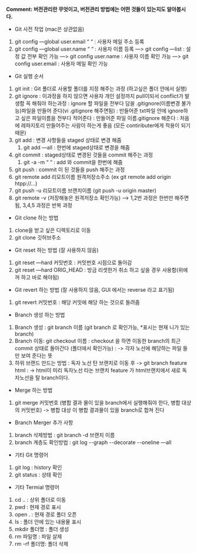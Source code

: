 **Comment: 버전관리란 무엇이고, 버전관리 방법에는 어떤 것들이 있는지도 알아봅시다.**


* Git 사전 작업 (mac은 상관없음)
1. git config —global user.email “   “ : 사용자 메일 주소 등록
2. git config —global user.name “   “ : 사용자 이름 등록
—> git config —list : 설정 값 전부 확인 가능
—> git config user.name : 사용자 이름 확인 가능
—> git config user.email : 사용자 메일 확인 가능

* Git 실행 순서
1. git init 
: Git 폴더로 사용할 폴더를 지정 해주는 과정 (하고싶은 폴더 안에서 실행)
2. git ignore
: 이과정을 하지 않으면 사용자 개인 설정까지 pull이되서 conflict가 발생함 꼭 해줘야 하는과정
: ignore 할 파일을 전부다 담을 .gitignore(이름변경 불가능)파일을 만들어 준다(vi .gitignore 해주면됨)
: 만들어준 txt파일 안에 ignore하고 싶은 파일이름을 전부다 적어준다
: 만들어준 파일 이름.gitignore 해준다
: 처음에 레파지토리 만들어주는 사람이 하는게 좋음 (모든 contiributer에게 적용이 되기 때문)
3. git add
 : 변경 사항들을 staged 상태로 변경 해줌
    1. git add —all : 한번에 staged상태로 변경을 해줌
4. git commit
 : staged상태로 변경된 것들을 commit 해주는 과정
    1. git -a -m “   “ : add 와 commit을 한번에 해줌
5. git push 
: commit 이 된 것들을 push 해주는 과정
1. git remote add 리모트이름 원격저장소주소 (ex git remote add origin htpp://...)
2. git push -u 리모트이름 브랜치이름 (git push -u origin master)
3. git remote -v (저장해놓은 원격저장소 확인가능)
  —> 1,2번 과정은 한번만 해주면 됨, 3,4,5 과정은 반복 과정

* Git clone 하는 방법
1. clone을 받고 싶은 디렉토리로 이동
2. git clone 깃허브주소

* Git reset 하는 방법 (잘 사용하지 않음)
1. git reset —hard 커밋번호 : 커밋번호 시점으로 돌아감
2. git reset —hard ORIG_HEAD : 방금 리셋한거 취소 하고 싶을 경우 사용함(위에꺼 하고 바로 해야됨)

* Git revert 하는 방법 (잘 사용하지 않음, GUI 에서는 reverse 라고 표기됨)
1. git revert 커밋번호 : 해당 커밋에 해당 하는 것으로 돌려줌

* Branch 생성 하는 방법
1. Branch 생성 : git branch 이름 (git branch 로 확인가능, *표시는 현재 니가 있는 branch)
2. Branch 이동:  git checkout 이름
: checkout 을 하면 이동한 branch의 최근 commit 상태로 돌아간다 (폴더에서 확인가능)
: -> 각자 노선에 해당하는 파일 들만 보여 준다는 뜻
3. 하위 브랜드 만드는 방법 : 독자 노선 탄 브랜치로 이동 후  -> git branch feature html
: -> html이 미리 독자노선 타논 브랜치 feature 가 html브랜치에서 새로 독자노선을 탈 branch이다.

* Merge 하는 방법
1. git merge 커밋번호 (병합 결과 물이 있을 branch에서 실행해줘야 한다, 병합 대상의 커밋번호)
-> 병합 대상 이 병합 결과물이 있을 branch로 합쳐 진다

* Branch Merger 추가 사항
1. branch 삭제방법 : git branch -d 브랜치 이름
2. branch 계층도 확인방법 : git log --graph --decorate --oneline —all

* 기타 Git 명령어
1. git log : history 확인
2. git status : 상태 확인

* 기타 Termial 명령어
1. cd .. : 상위 폴더로 이동
2. pwd : 현재 경로 표시
3. open . : 현재 경로 폴더 오픈
4. ls : 폴더 안에 있는 내용물 표시
5. mkdir 폴더명 : 폴더 생성 
6. rm 파일명 : 파일 살제
7. rm -rf  폴더명: 폴더 삭제




